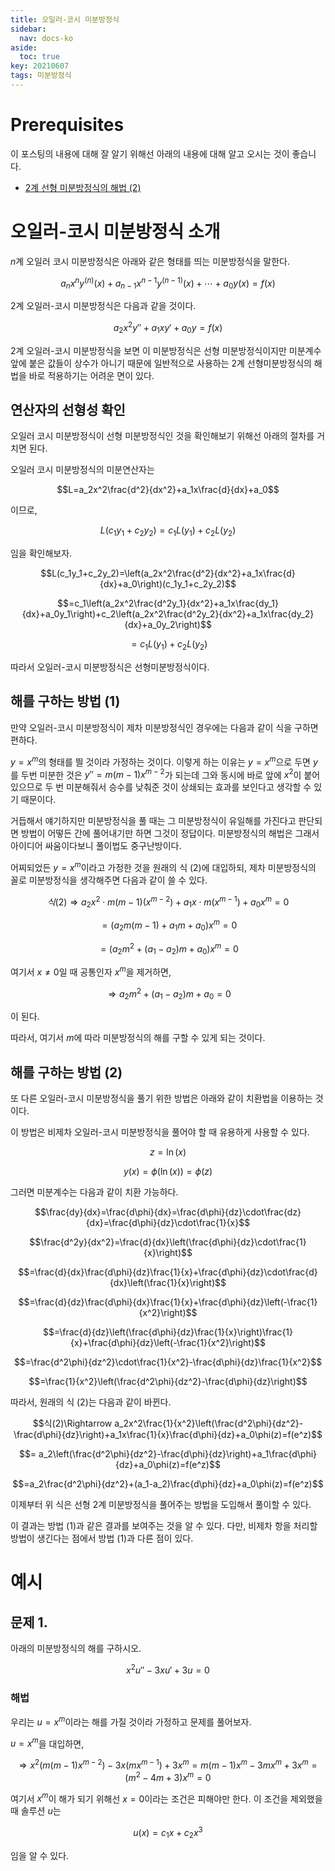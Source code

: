 ```yaml
---
title: 오일러-코시 미분방정식
sidebar:
  nav: docs-ko
aside:
  toc: true
key: 20210607
tags: 미분방정식
---
```


# Prerequisites 

이 포스팅의 내용에 대해 잘 알기 위해선 아래의 내용에 대해 알고 오시는 것이 좋습니다.

* [2계 선형 미분방정식의 해법 (2)](https://angeloyeo.github.io/2021/06/02/second_order_ODE_2.html)

# 오일러-코시 미분방정식 소개

$n$계 오일러 코시 미분방정식은 아래와 같은 형태를 띄는 미분방정식을 말한다.

$$a_nx^ny^{(n)}(x)+a_{n-1}x^{n-1}y^{(n-1)}(x)+\cdots+a_0y(x)=f(x)$$

2계 오일러-코시 미분방정식은 다음과 같을 것이다.

$$a_2x^2y''+a_1xy'+a_0y=f(x)$$

2계 오일러-코시 미분방정식을 보면 이 미분방정식은 선형 미분방정식이지만 미분계수 앞에 붙은 값들이 상수가 아니기 때문에 일반적으로 사용하는 2계 선형미분방정식의 해법을 바로 적용하기는 어려운 면이 있다.

## 연산자의 선형성 확인

오일러 코시 미분방정식이 선형 미분방정식인 것을 확인해보기 위해선 아래의 절차를 거치면 된다.

오일러 코시 미분방정식의 미분연산자는

$$L=a_2x^2\frac{d^2}{dx^2}+a_1x\frac{d}{dx}+a_0$$

이므로,

$$L(c_1y_1 + c_2y_2)=c_1L(y_1)+c_2L(y_2)$$

임을 확인해보자.

$$L(c_1y_1+c_2y_2)=\left(a_2x^2\frac{d^2}{dx^2}+a_1x\frac{d}{dx}+a_0\right)(c_1y_1+c_2y_2)$$

$$=c_1\left(a_2x^2\frac{d^2y_1}{dx^2}+a_1x\frac{dy_1}{dx}+a_0y_1\right)+c_2\left(a_2x^2\frac{d^2y_2}{dx^2}+a_1x\frac{dy_2}{dx}+a_0y_2\right)$$

$$=c_1L(y_1)+c_2L(y_2)$$

따라서 오일러-코시 미분방정식은 선형미분방정식이다.

## 해를 구하는 방법 (1)

만약 오일러-코시 미분방정식이 제차 미분방정식인 경우에는 다음과 같이 식을 구하면 편하다.

$y=x^m$의 형태를 띌 것이라 가정하는 것이다. 이렇게 하는 이유는 $y=x^m$으로 두면 $y$를 두번 미분한 것은 $y''=m(m-1)x^{m-2}$가 되는데 그와 동시에 바로 앞에 $x^2$이 붙어 있으므로 두 번 미분해줘서 승수를 낮춰준 것이 상쇄되는 효과를 보인다고 생각할 수 있기 때문이다.

거듭해서 얘기하지만 미분방정식을 풀 때는 그 미분방정식이 유일해를 가진다고 판단되면 방법이 어떻든 간에 풀어내기만 하면 그것이 정답이다. 미분방정식의 해법은 그래서 아이디어 싸움이다보니 풀이법도 중구난방이다.

어찌되었든 $y=x^m$이라고 가정한 것을 원래의 식 (2)에 대입하되, 제차 미분방정식의 꼴로 미분방정식을 생각해주면 다음과 같이 쓸 수 있다.

$$식(2)\Rightarrow a_2x^2 \cdot m (m-1)(x^{m-2})+a_1x\cdot m (x^{m-1})+a_0x^m=0$$

$$=(a_2m(m-1)+a_1m+a_0)x^m =0$$

$$=(a_2m^2+(a_1-a_2)m+a_0)x^m=0$$

여기서 $x\neq 0$일 때 공통인자 $x^m$을 제거하면,

$$\Rightarrow a_2m^2+(a_1-a_2)m+a_0=0$$

이 된다.
 
따라서, 여기서 $m$에 따라 미분방정식의 해를 구할 수 있게 되는 것이다.

## 해를 구하는 방법 (2)

또 다른 오일러-코시 미분방정식을 풀기 위한 방법은 아래와 같이 치환법을 이용하는 것이다.

이 방법은 비제차 오일러-코시 미분방정식을 풀어야 할 때 유용하게 사용할 수 있다.

$$z=\ln(x)$$

$$y(x)=\phi(\ln(x))=\phi(z)$$

그러면 미분계수는 다음과 같이 치환 가능하다.

$$\frac{dy}{dx}=\frac{d\phi}{dx}=\frac{d\phi}{dz}\cdot\frac{dz}{dx}=\frac{d\phi}{dz}\cdot\frac{1}{x}$$

$$\frac{d^2y}{dx^2}=\frac{d}{dx}\left(\frac{d\phi}{dz}\cdot\frac{1}{x}\right)$$

$$=\frac{d}{dx}\frac{d\phi}{dz}\frac{1}{x}+\frac{d\phi}{dz}\cdot\frac{d}{dx}\left(\frac{1}{x}\right)$$

$$=\frac{d}{dz}\frac{d\phi}{dx}\frac{1}{x}+\frac{d\phi}{dz}\left(-\frac{1}{x^2}\right)$$

$$=\frac{d}{dz}\left(\frac{d\phi}{dz}\frac{1}{x}\right)\frac{1}{x}+\frac{d\phi}{dz}\left(-\frac{1}{x^2}\right)$$

$$=\frac{d^2\phi}{dz^2}\cdot\frac{1}{x^2}-\frac{d\phi}{dz}\frac{1}{x^2}$$

$$=\frac{1}{x^2}\left(\frac{d^2\phi}{dz^2}-\frac{d\phi}{dz}\right)$$

따라서, 원래의 식 (2)는 다음과 같이 바뀐다.

$$식(2)\Rightarrow a_2x^2\frac{1}{x^2}\left(\frac{d^2\phi}{dz^2}-\frac{d\phi}{dz}\right)+a_1x\frac{1}{x}\frac{d\phi}{dz}+a_0\phi(z)=f(e^z)$$

$$= a_2\left(\frac{d^2\phi}{dz^2}-\frac{d\phi}{dz}\right)+a_1\frac{d\phi}{dz}+a_0\phi(z)=f(e^z)$$

$$=a_2\frac{d^2\phi}{dz^2}+(a_1-a_2)\frac{d\phi}{dz}+a_0\phi(z)=f(e^z)$$

이제부터 위 식은 선형 2계 미분방정식을 풀어주는 방법을 도입해서 풀이할 수 있다.

이 결과는 방법 (1)과 같은 결과를 보여주는 것을 알 수 있다. 다만, 비제차 항을 처리할 방법이 생긴다는 점에서 방법 (1)과 다른 점이 있다.

# 예시

## 문제 1.

아래의 미분방정식의 해를 구하시오.

$$x^2u''-3xu'+3u=0$$

### 해법

우리는 $u=x^m$이라는 해를 가질 것이라 가정하고 문제를 풀어보자.

$u=x^m$을 대입하면,

$$\Rightarrow x^2(m(m-1)x^{m-2})-3x(mx^{m-1})+3x^m=m(m-1)x^m-3mx^m+3x^m=(m^2-4m+3)x^m=0$$

여기서 $x^m$이 해가 되기 위해선 $x=0$이라는 조건은 피해야만 한다. 이 조건을 제외했을 때 솔루션 $u$는

$$u(x)=c_1x+c_2x^3$$

임을 알 수 있다.